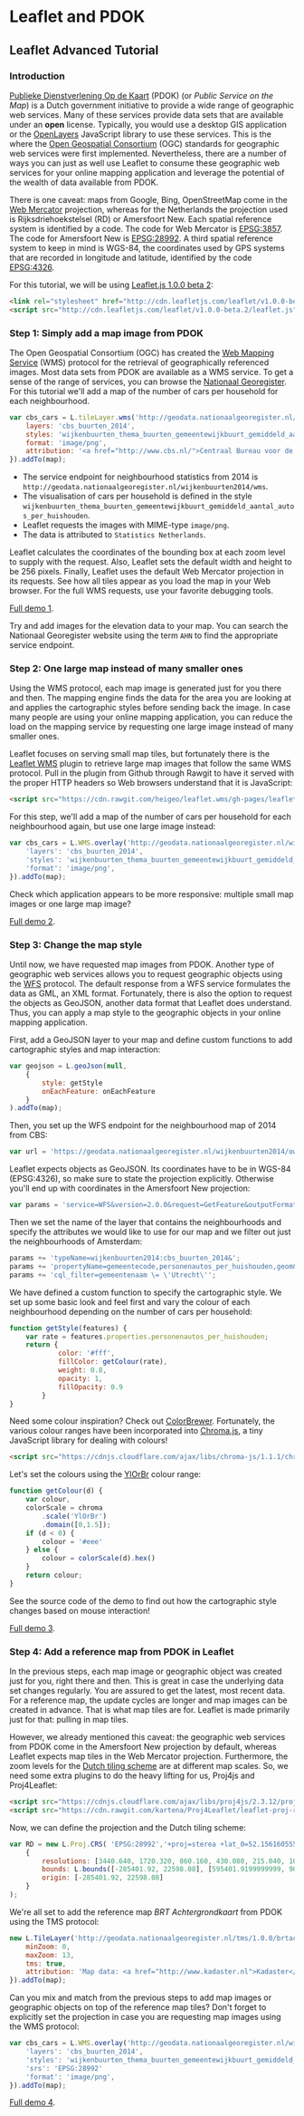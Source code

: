 # Leaflet and PDOK

## Leaflet Advanced Tutorial

### Introduction

[Publieke Dienstverlening Op de Kaart](http://www.pdok.nl) (PDOK) (or _Public Service on the Map_) is a Dutch government initiative to provide a wide range of geographic web services. Many of these services provide data sets that are available under an **open** license. Typically, you would use a desktop GIS application or the [OpenLayers](http://www.openlayers.org) JavaScript library to use these services. This is the where the [Open Geospatial Consortium](http://www.opengeospatial.org) (OGC) standards for geographic web services were first implemented. Nevertheless, there are a number of ways you can just as well use Leaflet to consume these geographic web services for your online mapping application and leverage the potential of the wealth of data available from PDOK.

There is one caveat: maps from Google, Bing, OpenStreetMap come in the [Web Mercator](https://en.wikipedia.org/wiki/Web_Mercator) projection, whereas for the Netherlands the projection used is Rijksdriehoekstelsel (RD) or Amersfoort New. Each spatial reference system is identified by a code. The code for Web Mercator is [EPSG:3857](http://epsg.io/3857). The code for Amersfoort New is [EPSG:28992](http://epsg.io/28992). A third spatial reference system to keep in mind is WGS-84, the coordinates used by GPS systems that are recorded in longitude and latitude, identified by the code [EPSG:4326](http://epsg.io/4326).

For this tutorial, we will be using [Leaflet.js 1.0.0 beta 2](http://mourner.github.io/Leaflet/reference.html):

````html
<link rel="stylesheet" href="http://cdn.leafletjs.com/leaflet/v1.0.0-beta.2/leaflet.css" />
<script src="http://cdn.leafletjs.com/leaflet/v1.0.0-beta.2/leaflet.js"></script>
````

### Step 1: Simply add a map image from PDOK

The Open Geospatial Consortium (OGC) has created the [Web Mapping Service](https://en.wikipedia.org/wiki/Web_Map_Service) (WMS) protocol for the retrieval of geographically referenced images. Most data sets from PDOK are available as a WMS service. To get a sense of the range of services, you can browse the [Nationaal Georegister](http://www.nationaalgeoregister.nl/). For this tutorial we'll add a map of the number of cars per household for each neighbourhood.

````javascript
var cbs_cars = L.tileLayer.wms('http://geodata.nationaalgeoregister.nl/wijkenbuurten2014/wms', {
    layers: 'cbs_buurten_2014',
    styles: 'wijkenbuurten_thema_buurten_gemeentewijkbuurt_gemiddeld_aantal_autos_per_huishouden',
    format: 'image/png',
    attribution: '<a href="http://www.cbs.nl/">Centraal Bureau voor de Statistiek</a>',
}).addTo(map);
````

* The service endpoint for neighbourhood statistics from 2014 is `http://geodata.nationaalgeoregister.nl/wijkenbuurten2014/wms`.
* The visualisation of cars per household is defined in the style `wijkenbuurten_thema_buurten_gemeentewijkbuurt_gemiddeld_aantal_autos_per_huishouden`.
* Leaflet requests the images with MIME-type `image/png`.
* The data is attributed to `Statistics Netherlands`.

Leaflet calculates the coordinates of the bounding box at each zoom level to supply with the request. Also, Leaflet sets the default width and height to be 256 pixels. Finally, Leaflet uses the default Web Mercator projection in its requests. See how all tiles appear as you load the map in your Web browser. For the full WMS requests, use your favorite debugging tools.

[Full demo 1](http://maptime030.github.io/Leaflet-D3-workshop/tutorial-leaflet-advanced/1/).

Try and add images for the elevation data to your map. You can search the Nationaal Georegister website using the term `AHN` to find the appropriate service endpoint.

### Step 2: One large map instead of many smaller ones

Using the WMS protocol, each map image is generated just for you there and then. The mapping engine finds the data for the area you are looking at and applies the cartographic styles before sending back the image. In case many people are using your online mapping application, you can reduce the load on the mapping service by requesting one large image instead of many smaller ones.

Leaflet focuses on serving small map tiles, but fortunately there is the [Leaflet WMS](https://github.com/heigeo/leaflet.wms) plugin to retrieve large map images that follow the same WMS protocol. Pull in the plugin from Github through Rawgit to have it served with the proper HTTP headers so Web browsers understand that it is JavaScript:

````html
<script src="https://cdn.rawgit.com/heigeo/leaflet.wms/gh-pages/leaflet.wms.js"></script>
````

For this step, we'll add a map of the number of cars per household for each neighbourhood again, but use one large image instead:

````javascript
var cbs_cars = L.WMS.overlay('http://geodata.nationaalgeoregister.nl/wijkenbuurten2014/wms', {
    'layers': 'cbs_buurten_2014',
    'styles': 'wijkenbuurten_thema_buurten_gemeentewijkbuurt_gemiddeld_aantal_autos_per_huishouden',
    'format': 'image/png',
}).addTo(map);
````

Check which application appears to be more responsive: multiple small map images or one large map image?

[Full demo 2](http://maptime030.github.io/Leaflet-D3-workshop/tutorial-leaflet-advanced/2/).

### Step 3: Change the map style

Until now, we have requested map images from PDOK. Another type of geographic web services allows you to request geographic objects using the [WFS](https://en.wikipedia.org/wiki/Web_Feature_Service) protocol. The default response from a WFS service formulates the data as GML, an XML format. Fortunately, there is also the option to request the objects as GeoJSON, another data format that Leaflet does understand. Thus, you can apply a map style to the geographic objects in your online mapping application.

First, add a GeoJSON layer to your map and define custom functions to add cartographic styles and map interaction:

````javascript
var geojson = L.geoJson(null,
    {
        style: getStyle
        onEachFeature: onEachFeature
    }
).addTo(map);
````

Then, you set up the WFS endpoint for the neighbourhood map of 2014 from CBS:

````javascript
var url = 'https://geodata.nationaalgeoregister.nl/wijkenbuurten2014/ows?';
````

Leaflet expects objects as GeoJSON. Its coordinates have to be in WGS-84 (EPSG:4326), so make sure to state the projection explicitly. Otherwise you'll end up with coordinates in the Amersfoort New projection:

````javascript
var params = 'service=WFS&version=2.0.0&request=GetFeature&outputFormat=application/json&srsName=EPSG:4326&';
````

Then we set the name of the layer that contains the neighbourhoods and specify the attributes we would like to use for our map and we filter out just the neighbourhoods of Amsterdam:

````javascript
params += 'typeName=wijkenbuurten2014:cbs_buurten_2014&';
params += 'propertyName=gemeentecode,personenautos_per_huishouden,geom&';
params += 'cql_filter=gemeentenaam \= \'Utrecht\'';
````

We have defined a custom function to specify the cartographic style. We set up some basic look and feel first and vary the colour of each neighbourhood depending on the number of cars per household:

````javascript
function getStyle(features) {
    var rate = features.properties.personenautos_per_huishouden;
    return {
            color: '#fff',
            fillColor: getColour(rate),
            weight: 0.8,
            opacity: 1,
            fillOpacity: 0.9
        }
}
````

Need some colour inspiration? Check out [ColorBrewer](http://colorbrewer2.org/). Fortunately, the various colour ranges have been incorporated into [Chroma.js](), a tiny JavaScript library for dealing with colours!

````html
<script src="https://cdnjs.cloudflare.com/ajax/libs/chroma-js/1.1.1/chroma.min.js"></script>
````

Let's set the colours using the [YlOrBr](http://colorbrewer2.org/?type=sequential&scheme=YlOrBr&n=8) colour range:

````javascript
function getColour(d) {
    var colour,
    colorScale = chroma
        .scale('YlOrBr')
        .domain([0,1.5]);
    if (d < 0) {
        colour = '#eee'
    } else {
        colour = colorScale(d).hex()
    }
    return colour;
}
````

See the source code of the demo to find out how the cartographic style changes based on mouse interaction!

[Full demo 3](http://maptime030.github.io/Leaflet-D3-workshop/tutorial-leaflet-advanced/3/).

### Step 4: Add a reference map from PDOK in Leaflet

In the previous steps, each map image or geographic object was created just for you, right there and then. This is great in case the underlying data set changes regularly. You are assured to get the latest, most recent data. For a reference map, the update cycles are longer and map images can be created in advance. That is what map tiles are for. Leaflet is made primarily just for that: pulling in map tiles.

However, we already mentioned this caveat: the geographic web services from PDOK come in the Amersfoort New projection by default, whereas Leaflet expects map tiles in the Web Mercator projection. Furthermore, the zoom levels for the [Dutch tiling scheme](http://www.geonovum.nl/sites/default/files/nederlandse_richtlijn_tiling_-_versie_1.1.pdf) are at different map scales. So, we need some extra plugins to do the heavy lifting for us, Proj4js and Proj4Leaflet:

````html
<script src="https://cdnjs.cloudflare.com/ajax/libs/proj4js/2.3.12/proj4.js"></script>
<script src="https://cdn.rawgit.com/kartena/Proj4Leaflet/leaflet-proj-refactor/src/proj4leaflet.js"></script>
````

Now, we can define the projection and the Dutch tiling scheme:

````javascript
var RD = new L.Proj.CRS( 'EPSG:28992','+proj=sterea +lat_0=52.15616055555555 +lon_0=5.38763888888889 +k=0.9999079 +x_0=155000 +y_0=463000 +ellps=bessel +units=m +towgs84=565.2369,50.0087,465.658,-0.406857330322398,0.350732676542563,-1.8703473836068,4.0812 +no_defs',
    {
        resolutions: [3440.640, 1720.320, 860.160, 430.080, 215.040, 107.520, 53.760, 26.880, 13.440, 6.720, 3.360, 1.680, 0.840, 0.420, 0.210],
        bounds: L.bounds([-285401.92, 22598.08], [595401.9199999999, 903401.9199999999]),
        origin: [-285401.92, 22598.08]
    }
);
````

We're all set to add the reference map _BRT Achtergrondkaart_ from PDOK using the TMS protocol:

````javascript
new L.TileLayer('http://geodata.nationaalgeoregister.nl/tms/1.0.0/brtachtergrondkaart/{z}/{x}/{y}.png', {
    minZoom: 0,
    maxZoom: 13,
    tms: true,
    attribution: 'Map data: <a href="http://www.kadaster.nl">Kadaster</a>'
}).addTo(map);
````

Can you mix and match from the previous steps to add map images or geographic objects on top of the reference map tiles? Don't forget to explicitly set the projection in case you are requesting map images using the WMS protocol:

````javascript
var cbs_cars = L.WMS.overlay('http://geodata.nationaalgeoregister.nl/wijkenbuurten2014/wms', {
    'layers': 'cbs_buurten_2014',
    'styles': 'wijkenbuurten_thema_buurten_gemeentewijkbuurt_gemiddeld_aantal_autos_per_huishouden',
    'srs': 'EPSG:28992'
    'format': 'image/png',
}).addTo(map);
````

[Full demo 4](http://maptime030.github.io/Leaflet-D3-workshop/tutorial-leaflet-advanced/4/).

